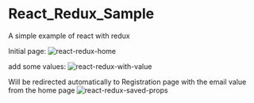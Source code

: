 # React_Redux_Sample
A simple example of react with redux

Initial page:
![react-redux-home](https://user-images.githubusercontent.com/31914807/46929991-af502a00-d08e-11e8-8b23-2d575327a2f8.PNG)

add some values: 
![react-redux-with-value](https://user-images.githubusercontent.com/31914807/46930014-da3a7e00-d08e-11e8-92a4-4eed776b52b9.PNG)

Will be redirected automatically to Registration page with the email value from the home page
![react-redux-saved-props](https://user-images.githubusercontent.com/31914807/46930045-00f8b480-d08f-11e8-8721-e45e06f73381.PNG)
